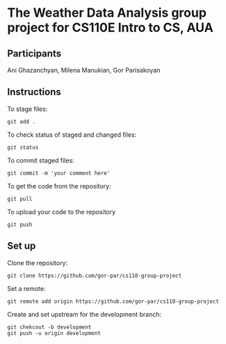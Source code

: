 # The Weather Data Analysis group project for CS110E Intro to CS, AUA

## Participants

Ani Ghazanchyan, Milena Manukian, Gor Parisakoyan

## Instructions

To stage files:

```
git add .
```

To check status of staged and changed files:

```
git status
```

To commit staged files:

```
git commit -m 'your comment here'
```

To get the code from the repository:

```
git pull
```

To upload your code to the repository

```
git push
```

## Set up

Clone the repository:

```
git clone https://github.com/gor-par/cs110-group-project
```

Set a remote:

```
git remote add origin https://github.com/gor-par/cs110-group-project
```

Create and set upstream for the development branch:

```
git chekcout -b development
git push -u origin development
```
